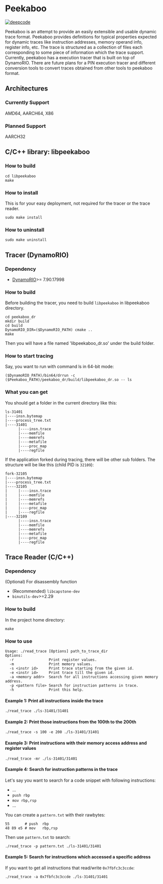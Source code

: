 # Peekaboo
[![deepcode](https://www.deepcode.ai/api/gh/badge?key=eyJhbGciOiJIUzI1NiIsInR5cCI6IkpXVCJ9.eyJwbGF0Zm9ybTEiOiJnaCIsIm93bmVyMSI6Im1lbHlueCIsInJlcG8xIjoicGVla2Fib28iLCJpbmNsdWRlTGludCI6ZmFsc2UsImF1dGhvcklkIjoyNDY3OSwiaWF0IjoxNjA0OTI1NjI0fQ.YSBSFLNaSRmg13ZSL4QDfpDUXTbf5umrrKcCyztJ2PE)](https://www.deepcode.ai/app/gh/melynx/peekaboo/_/dashboard?utm_content=gh%2Fmelynx%2Fpeekaboo)

Peekaboo is an attempt to provide an easily extensible and usable dynamic trace
format. Peekaboo provides definitions for typical properties expected for
dynamic traces like instruction addresses, memory operand info, register info,
etc. The trace is structured as a collection of files each corresponding to some
piece of information which the trace support. Currently, peekaboo has a
execution tracer that is built on top of DynamoRIO. There are future plans for a
PIN execution tracer and different conversion tools to convert traces obtained
from other tools to peekaboo format.

## Architectures
### Currently Support
AMD64, AARCH64, X86
### Planned Support
AARCH32

## C/C++ library: libpeekaboo
### How to build
```
cd libpeekaboo
make
```
### How to install
This is for your easy deployment, not required for the tracer or the trace reader.
```
sudo make install
```
### How to uninstall
```
sudo make uninstall
```

## Tracer (DynamoRIO)
### Dependency
- [DynamoRIO](https://github.com/DynamoRIO/dynamorio)>= 7.90.17998

### How to build
Before building the tracer, you need to build `libpeekaboo` in libpeekaboo directory.
```
cd peekaboo_dr
mkdir build
cd build
DynamoRIO_DIR=($DynamoRIO_PATH) cmake ..
make
```
Then you will have a file named 'libpeekaboo_dr.so' under the build folder.
### How to start tracing
Say, you want to run with command ls in 64-bit mode:
```
($DynamoRIO_PATH)/bin64/drrun -c ($Peekaboo_PATH)/peekaboo_dr/build/libpeekaboo_dr.so -- ls
```
### What you can get
You should get a folder in the current directory like this:
```
ls-31401
|----insn.bytemap
|----process_tree.txt
|----31401
      |----insn.trace
      |----memfile
      |----memrefs
      |----metafile
      |----proc_map
      |----regfile
```
If the application forked during tracing, there will be other sub folders. The structure will be like this (child PID is `32109`):
```
fork-32105
|----insn.bytemap
|----process_tree.txt
|----32105
|     |----insn.trace
|     |----memfile
|     |----memrefs
|     |----metafile
|     |----proc_map
|     |----regfile
|----32109
      |----insn.trace
      |----memfile
      |----memrefs
      |----metafile
      |----proc_map
      |----regfile
```
## Trace Reader (C/C++)
### Dependency
(Optional) For disassembly function
- (Recommended) `libcapstone-dev`
- `binutils-dev`>=2.29

### How to build
In the project home directory:
```
make
```
### How to use
```
Usage: ./read_trace [Options] path_to_trace_dir
Options:
  -r               	Print register values.
  -m               	Print memory values.
  -s <instr id>    	Print trace starting from the given id.
  -e <instr id>    	Print trace till the given id.
  -a <memory addr> 	Search for all instructions accessing given memory address.
  -p <pattern file>	Search for instruction patterns in trace.
  -h               	Print this help.
```
#### Example 1: Print all instructions inside the trace
```
./read_trace ./ls-31401/31401
```
#### Example 2: Print those instructions from the 100th to the 200th
```
./read_trace -s 100 -e 200 ./ls-31401/31401
```
#### Example 3: Print instructions with their memory access address and register values
```
./read_trace -mr ./ls-31401/31401
```
#### Example 4: Search for instruction patterns in the trace
Let's say you want to search for a code snippet with following instructions:
- ...
- `push rbp` 
- `mov rbp,rsp`
- ...

You can create a `pattern.txt` with their rawbytes:
```
55       # push  rbp
48 89 e5 # mov   rbp,rsp
```
Then use `pattern.txt` to search:
```
./read_trace -p pattern.txt ./ls-31401/31401
```
#### Example 5: Search for instructions which accessed a specific address
If you want to get all instructions that read/write `0x7fbfc3c3ccde`:
```
./read_trace -a 0x7fbfc3c3ccde ./ls-31401/31401
```
